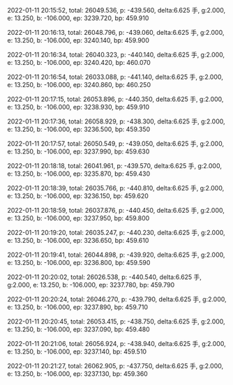 2022-01-11 20:15:52, total: 26049.536, p: -439.560, delta:6.625 手, g:2.000, e: 13.250, b: -106.000, ep: 3239.720, bp: 459.910

2022-01-11 20:16:13, total: 26048.796, p: -439.060, delta:6.625 手, g:2.000, e: 13.250, b: -106.000, ep: 3240.140, bp: 459.900

2022-01-11 20:16:34, total: 26040.323, p: -440.140, delta:6.625 手, g:2.000, e: 13.250, b: -106.000, ep: 3240.420, bp: 460.070

2022-01-11 20:16:54, total: 26033.088, p: -441.140, delta:6.625 手, g:2.000, e: 13.250, b: -106.000, ep: 3240.860, bp: 460.250

2022-01-11 20:17:15, total: 26053.896, p: -440.350, delta:6.625 手, g:2.000, e: 13.250, b: -106.000, ep: 3238.930, bp: 459.910

2022-01-11 20:17:36, total: 26058.929, p: -438.300, delta:6.625 手, g:2.000, e: 13.250, b: -106.000, ep: 3236.500, bp: 459.350

2022-01-11 20:17:57, total: 26050.549, p: -439.050, delta:6.625 手, g:2.000, e: 13.250, b: -106.000, ep: 3237.990, bp: 459.630

2022-01-11 20:18:18, total: 26041.961, p: -439.570, delta:6.625 手, g:2.000, e: 13.250, b: -106.000, ep: 3235.870, bp: 459.430

2022-01-11 20:18:39, total: 26035.766, p: -440.810, delta:6.625 手, g:2.000, e: 13.250, b: -106.000, ep: 3236.150, bp: 459.620

2022-01-11 20:18:59, total: 26037.876, p: -440.450, delta:6.625 手, g:2.000, e: 13.250, b: -106.000, ep: 3237.950, bp: 459.800

2022-01-11 20:19:20, total: 26035.247, p: -440.230, delta:6.625 手, g:2.000, e: 13.250, b: -106.000, ep: 3236.650, bp: 459.610

2022-01-11 20:19:41, total: 26044.898, p: -439.920, delta:6.625 手, g:2.000, e: 13.250, b: -106.000, ep: 3236.800, bp: 459.590

2022-01-11 20:20:02, total: 26026.538, p: -440.540, delta:6.625 手, g:2.000, e: 13.250, b: -106.000, ep: 3237.780, bp: 459.790

2022-01-11 20:20:24, total: 26046.270, p: -439.790, delta:6.625 手, g:2.000, e: 13.250, b: -106.000, ep: 3237.890, bp: 459.710

2022-01-11 20:20:45, total: 26053.415, p: -438.750, delta:6.625 手, g:2.000, e: 13.250, b: -106.000, ep: 3237.090, bp: 459.480

2022-01-11 20:21:06, total: 26056.924, p: -438.940, delta:6.625 手, g:2.000, e: 13.250, b: -106.000, ep: 3237.140, bp: 459.510

2022-01-11 20:21:27, total: 26062.905, p: -437.750, delta:6.625 手, g:2.000, e: 13.250, b: -106.000, ep: 3237.130, bp: 459.360